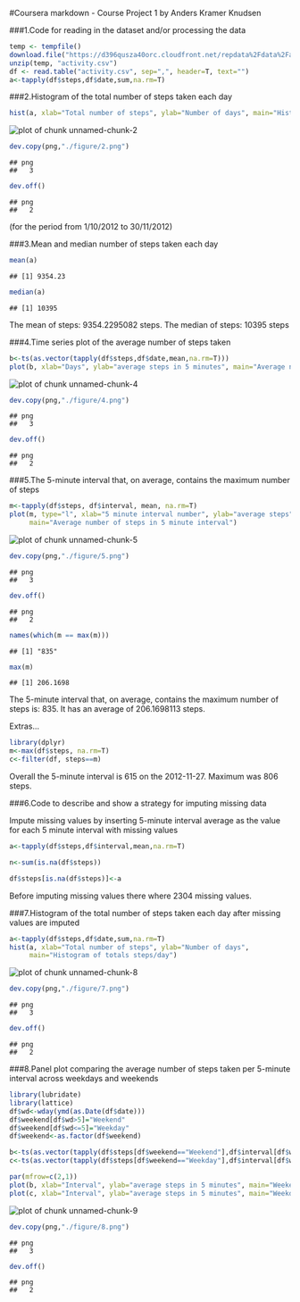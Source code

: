 #Coursera markdown - Course Project 1
by Anders Kramer Knudsen

###1.Code for reading in the dataset and/or processing the data


```r
temp <- tempfile()
download.file("https://d396qusza40orc.cloudfront.net/repdata%2Fdata%2Factivity.zip",temp, mode="wb")
unzip(temp, "activity.csv")
df <- read.table("activity.csv", sep=",", header=T, text="")
a<-tapply(df$steps,df$date,sum,na.rm=T)
```


###2.Histogram of the total number of steps taken each day


```r
hist(a, xlab="Total number of steps", ylab="Number of days", main="Histogram of totals steps/day")
```

![plot of chunk unnamed-chunk-2](figure/unnamed-chunk-2-1.png)

```r
dev.copy(png,"./figure/2.png")
```

```
## png 
##   3
```

```r
dev.off()
```

```
## png 
##   2
```

(for the period from 1/10/2012 to 30/11/2012)


###3.Mean and median number of steps taken each day


```r
mean(a)
```

```
## [1] 9354.23
```

```r
median(a)
```

```
## [1] 10395
```

The mean of steps: 9354.2295082 steps. The median of steps: 10395 steps


###4.Time series plot of the average number of steps taken


```r
b<-ts(as.vector(tapply(df$steps,df$date,mean,na.rm=T)))
plot(b, xlab="Days", ylab="average steps in 5 minutes", main="Average number of steps taken")
```

![plot of chunk unnamed-chunk-4](figure/unnamed-chunk-4-1.png)

```r
dev.copy(png,"./figure/4.png")
```

```
## png 
##   3
```

```r
dev.off()
```

```
## png 
##   2
```


###5.The 5-minute interval that, on average, contains the maximum number of steps


```r
m<-tapply(df$steps, df$interval, mean, na.rm=T)
plot(m, type="l", xlab="5 minute interval number", ylab="average steps", 
     main="Average number of steps in 5 minute interval")
```

![plot of chunk unnamed-chunk-5](figure/unnamed-chunk-5-1.png)

```r
dev.copy(png,"./figure/5.png")
```

```
## png 
##   3
```

```r
dev.off()
```

```
## png 
##   2
```

```r
names(which(m == max(m)))
```

```
## [1] "835"
```

```r
max(m)
```

```
## [1] 206.1698
```

The 5-minute interval that, on average, contains the maximum number of steps is: 835. It has an average of 206.1698113 steps.


Extras...


```r
library(dplyr)
m<-max(df$steps, na.rm=T)
c<-filter(df, steps==m)
```

Overall the 5-minute interval is 615 on the 2012-11-27. Maximum was 806 steps.


###6.Code to describe and show a strategy for imputing missing data

Impute missing values by inserting 5-minute interval average as the value for each 5 minute interval with missing values


```r
a<-tapply(df$steps,df$interval,mean,na.rm=T)

n<-sum(is.na(df$steps))

df$steps[is.na(df$steps)]<-a
```

Before imputing missing values there where 2304 missing values.

###7.Histogram of the total number of steps taken each day after missing values are imputed


```r
a<-tapply(df$steps,df$date,sum,na.rm=T)
hist(a, xlab="Total number of steps", ylab="Number of days", 
     main="Histogram of totals steps/day")
```

![plot of chunk unnamed-chunk-8](figure/unnamed-chunk-8-1.png)

```r
dev.copy(png,"./figure/7.png")
```

```
## png 
##   3
```

```r
dev.off()
```

```
## png 
##   2
```


###8.Panel plot comparing the average number of steps taken per 5-minute interval across weekdays and weekends


```r
library(lubridate)
library(lattice)
df$wd<-wday(ymd(as.Date(df$date)))
df$weekend[df$wd>5]="Weekend"
df$weekend[df$wd<=5]="Weekday"
df$weekend<-as.factor(df$weekend)

b<-ts(as.vector(tapply(df$steps[df$weekend=="Weekend"],df$interval[df$weekend=="Weekend"],mean,na.rm=T)))
c<-ts(as.vector(tapply(df$steps[df$weekend=="Weekday"],df$interval[df$weekend=="Weekday"],mean,na.rm=T)))

par(mfrow=c(2,1))
plot(b, xlab="Interval", ylab="average steps in 5 minutes", main="Weekend")
plot(c, xlab="Interval", ylab="average steps in 5 minutes", main="Weekdays")
```

![plot of chunk unnamed-chunk-9](figure/unnamed-chunk-9-1.png)

```r
dev.copy(png,"./figure/8.png")
```

```
## png 
##   3
```

```r
dev.off()
```

```
## png 
##   2
```
